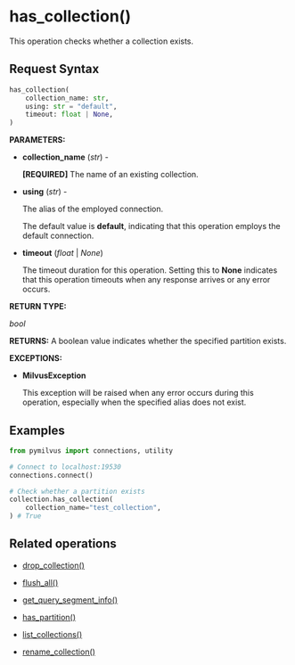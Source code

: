 # has_collection()

This operation checks whether a collection exists.

## Request Syntax

```python
has_collection(
    collection_name: str,
    using: str = "default",
    timeout: float | None,
)
```

**PARAMETERS:**

- **collection_name** (*str*) -

    **[REQUIRED]**
The name of an existing collection.

- **using** (*str*) - 

    The alias of the employed connection.

    The default value is **default**, indicating that this operation employs the default connection.

- **timeout** (*float* | *None*)  

    The timeout duration for this operation. Setting this to **None** indicates that this operation timeouts when any response arrives or any error occurs.

**RETURN TYPE:**

*bool*

**RETURNS:**
A boolean value indicates whether the specified partition exists.

**EXCEPTIONS:**

- **MilvusException**

    This exception will be raised when any error occurs during this operation, especially when the specified alias does not exist.

## Examples

```python
from pymilvus import connections, utility

# Connect to localhost:19530
connections.connect()

# Check whether a partition exists
collection.has_collection(
    collection_name="test_collection",
) # True
```

## Related operations

- [drop_collection()](drop_collection.md)

- [flush_all()](flush_all.md)

- [get_query_segment_info()](get_query_segment_info.md)

- [has_partition()](has_partition.md)

- [list_collections()](list_collections.md)

- [rename_collection()](rename_collection.md)

